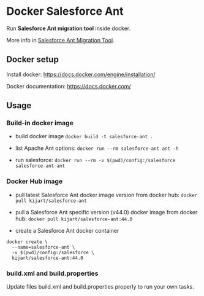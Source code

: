 # Docker Salesforce Ant

Run **Salesforce Ant migration tool** inside docker.

More info in [Salesforce Ant Migration Tool](https://developer.salesforce.com/docs/atlas.en-us.daas.meta/daas/forcemigrationtool_install.htm).


## Docker setup

Install docker: https://docs.docker.com/engine/installation/

Docker documentation: https://docs.docker.com/

## Usage

### Build-in docker image

- build docker image `docker build -t salesforce-ant .`

- list Apache Ant options: `docker run --rm salesforce-ant ant -h`

- run salesforce: `docker run --rm -v $(pwd)/config:/salesforce salesforce-ant ant`

### Docker Hub image

- pull latest Salesforce Ant docker image version from docker hub: `docker pull kijart/salesforce-ant`

- pull a Salesforce Ant specific version (v44.0) docker image from docker hub: `docker pull kijart/salesforce-ant:44.0`

- create a Salesforce Ant docker container

```
docker create \
  --name=salesforce-ant \
  -v $(pwd)/config:/salesforce \
  kijart/salesforce-ant:44.0
```

### build.xml and build.properties

Update files build.xml and build.properties properly to run your own tasks.
